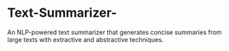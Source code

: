 # Text-Summarizer-
An NLP-powered text summarizer that generates concise summaries from large texts with extractive and abstractive techniques.
